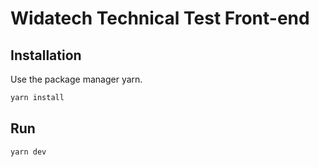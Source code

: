 # Widatech Technical Test Front-end
## Installation

Use the package manager yarn.

```bash
yarn install
```

## Run

```bash
yarn dev
```